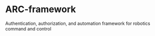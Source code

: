 # ARC-framework
Authentication, authorization, and automation framework for robotics command and control
